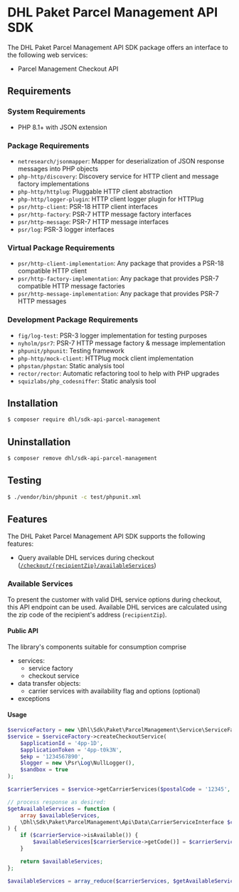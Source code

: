 # DHL Paket Parcel Management API SDK

The DHL Paket Parcel Management API SDK package offers an interface to the following web services:

- Parcel Management Checkout API

## Requirements

### System Requirements

- PHP 8.1+ with JSON extension

### Package Requirements

- `netresearch/jsonmapper`: Mapper for deserialization of JSON response messages into PHP objects
- `php-http/discovery`: Discovery service for HTTP client and message factory implementations
- `php-http/httplug`: Pluggable HTTP client abstraction
- `php-http/logger-plugin`: HTTP client logger plugin for HTTPlug
- `psr/http-client`: PSR-18 HTTP client interfaces
- `psr/http-factory`: PSR-7 HTTP message factory interfaces
- `psr/http-message`: PSR-7 HTTP message interfaces
- `psr/log`: PSR-3 logger interfaces

### Virtual Package Requirements

- `psr/http-client-implementation`: Any package that provides a PSR-18 compatible HTTP client
- `psr/http-factory-implementation`: Any package that provides PSR-7 compatible HTTP message factories
- `psr/http-message-implementation`: Any package that provides PSR-7 HTTP messages

### Development Package Requirements

- `fig/log-test`: PSR-3 logger implementation for testing purposes
- `nyholm/psr7`: PSR-7 HTTP message factory & message implementation
- `phpunit/phpunit`: Testing framework
- `php-http/mock-client`: HTTPlug mock client implementation
- `phpstan/phpstan`: Static analysis tool
- `rector/rector`: Automatic refactoring tool to help with PHP upgrades
- `squizlabs/php_codesniffer`: Static analysis tool

## Installation

```bash
$ composer require dhl/sdk-api-parcel-management
```

## Uninstallation

```bash
$ composer remove dhl/sdk-api-parcel-management
```

## Testing

```bash
$ ./vendor/bin/phpunit -c test/phpunit.xml
```

## Features

The DHL Paket Parcel Management API SDK supports the following features:

* Query available DHL services during checkout ([`/checkout/{recipientZip}/availableServices`](https://entwickler.dhl.de/en/group/ep/operationen1#!/checkout/get_checkout_recipientZip_availableServices))

### Available Services

To present the customer with valid DHL service options during checkout, this API endpoint can be used.
Available DHL services are calculated using the zip code of the recipient's address (`recipientZip`).

#### Public API

The library's components suitable for consumption comprise

* services:
  * service factory
  * checkout service
* data transfer objects:
  * carrier services with availability flag and options (optional)
* exceptions

#### Usage

```php
$serviceFactory = new \Dhl\Sdk\Paket\ParcelManagement\Service\ServiceFactory();
$service = $serviceFactory->createCheckoutService(
    $applicationId = '4pp-1D',
    $applicationToken = '4pp-t0k3N',
    $ekp = '1234567890',
    $logger = new \Psr\Log\NullLogger(),
    $sandbox = true
);

$carrierServices = $service->getCarrierServices($postalCode = '12345', $dropOffDate = new \DateTime('2038-01-19'));

// process response as desired:
$getAvailableServices = function (
    array $availableServices,
    \Dhl\Sdk\Paket\ParcelManagement\Api\Data\CarrierServiceInterface $carrierService
) {
    if ($carrierService->isAvailable()) {
        $availableServices[$carrierService->getCode()] = $carrierService;
    }

    return $availableServices;
};

$availableServices = array_reduce($carrierServices, $getAvailableServices, []);
```
